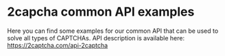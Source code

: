 # 2capcha common API examples
Here you can find some examples for our common API that can be used to solve all types of CAPTCHAs.
API description is available here: https://2captcha.com/api-2captcha